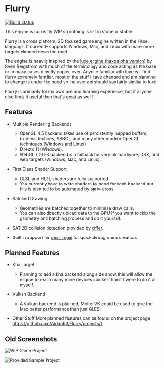 # Flurry

[![Build Status](https://dev.azure.com/flurry-engine/flurry/_apis/build/status/flurry-engine.flurry?branchName=dev)](https://dev.azure.com/flurry-engine/flurry/_build/latest?definitionId=3&branchName=dev)

This engine is currently WIP so nothing is set in stone or stable.

Flurry is a cross platform, 2D focused game engine written in the Haxe language. It currently supports Windows, Mac, and Linux with many more targets planned down the road.

The engine is heavily inspired by the [luxe engine (haxe alpha version)](https://github.com/underscorediscovery/luxe) by Sven Bergström with much of the terminology and code acting as the base or in many cases directly copied over. Anyone familiar with luxe will find flurry extremely familiar, most of the stuff I have changed and am planning to change is under the hood so the user api should say fairly similar to luxe.

Flurry is primarily for my own use and learning experience, but if anyone else finds it useful then that's great as well!

## Features

* Multiple Rendering Backends
    - OpenGL 4.5 backend takes use of persistently mapped buffers, bindless textures, SSBOs, and many other modern OpenGL techniques (Windows and Linux)
    - Directx 11 (Windows).
    - WebGL / GLES backend is a fallback for very old hardware, OSX, and web targets (Windows, Mac, and Linux).

* First Class Shader Support
    - GLSL and HLSL shaders are fully supported.
    - You currently have to write shaders by hand for each backend but this is planned to be automated by spriv-cross.
    
* Batched Drawing
    - Geometries are batched together to minimise draw calls.
    - You can also directly upload data to the GPU if you want to skip the geometry and batching process and do it yourself.

* SAT 2D collision detection provided by [differ](https://github.com/snowkit/differ).

* Built in support for [dear imgui](https://github.com/ocornut/imgui/) for quick debug menu creation.

## Planned Features

* Kha Target
    - Planning to add a kha backend along side snow, this will allow the engine to reach many more devices quicker than if I were to do it all myself.
    
* Vulkan Backend
    - A Vulkan backend is planned, MoltenVK could be used to give the Mac better performance than just GLES.
    
* Other Stuff
    More planned features can be found on the project page https://github.com/Aidan63/Flurry/projects/1

## Old Screenshots

![WIP Game Project](resources/gpu2.gif)

![Provided Sample Project](resources/gpu1.gif)
